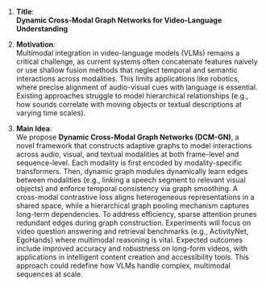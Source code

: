 1. **Title**:  
**Dynamic Cross-Modal Graph Networks for Video-Language Understanding**  

2. **Motivation**:  
Multimodal integration in video-language models (VLMs) remains a critical challenge, as current systems often concatenate features naively or use shallow fusion methods that neglect temporal and semantic interactions across modalities. This limits applications like robotics, where precise alignment of audio-visual cues with language is essential. Existing approaches struggle to model hierarchical relationships (e.g., how sounds correlate with moving objects or textual descriptions at varying time scales).  

3. **Main Idea**:  
We propose **Dynamic Cross-Modal Graph Networks (DCM-GN)**, a novel framework that constructs adaptive graphs to model interactions across audio, visual, and textual modalities at both frame-level and sequence-level. Each modality is first encoded by modality-specific transformers. Then, dynamic graph modules dynamically learn edges between modalities (e.g., linking a speech segment to relevant visual objects) and enforce temporal consistency via graph smoothing. A cross-modal contrastive loss aligns heterogeneous representations in a shared space, while a hierarchical graph pooling mechanism captures long-term dependencies. To address efficiency, sparse attention prunes redundant edges during graph construction. Experiments will focus on video question answering and retrieval benchmarks (e.g., ActivityNet, EgoHands) where multimodal reasoning is vital. Expected outcomes include improved accuracy and robustness on long-form videos, with applications in intelligent content creation and accessibility tools. This approach could redefine how VLMs handle complex, multimodal sequences at scale.